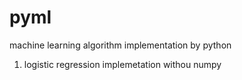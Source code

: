 pyml
====

machine learning algorithm implementation by python
1. logistic regression implemetation withou numpy


